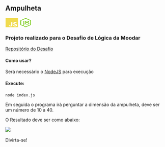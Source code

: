 ## Ampulheta

<div>
    <img align="center" alt="Javascript" height="30" width="40" src="https://raw.githubusercontent.com/devicons/devicon/master/icons/javascript/javascript-plain.svg">
    <img align="center" alt="Javascript" height="30" width="40" src="https://raw.githubusercontent.com/devicons/devicon/master/icons/nodejs/nodejs-plain.svg">
</div>

###  Projeto realizado para o <strong>Desafio de Lógica da Moodar</strong>
[Repositório do Desafio](https://github.com/MoodarEnterprise/jobs/)


#### Como usar?

Será necessário o [NodeJS](https://nodejs.org/) para execução

#### Execute:
```node index.js```

Em seguida o programa irá perguntar a dimensão da ampulheta, deve ser um número de 10 a 40.

O Resultado deve ser como abaixo:

<div>
  <img src="https://media0.giphy.com/media/cYp2TGPswLYOBzlMOn/giphy.gif?cid=790b7611b965bf7c8432975c3cb3fc558288b5df9c5ba7ae&rid=giphy.gif&ct=g"/>
</div>

Divirta-se!
